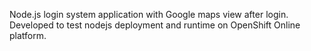 Node.js login system application with Google maps view after login. Developed to test nodejs deployment and runtime on OpenShift Online platform.
